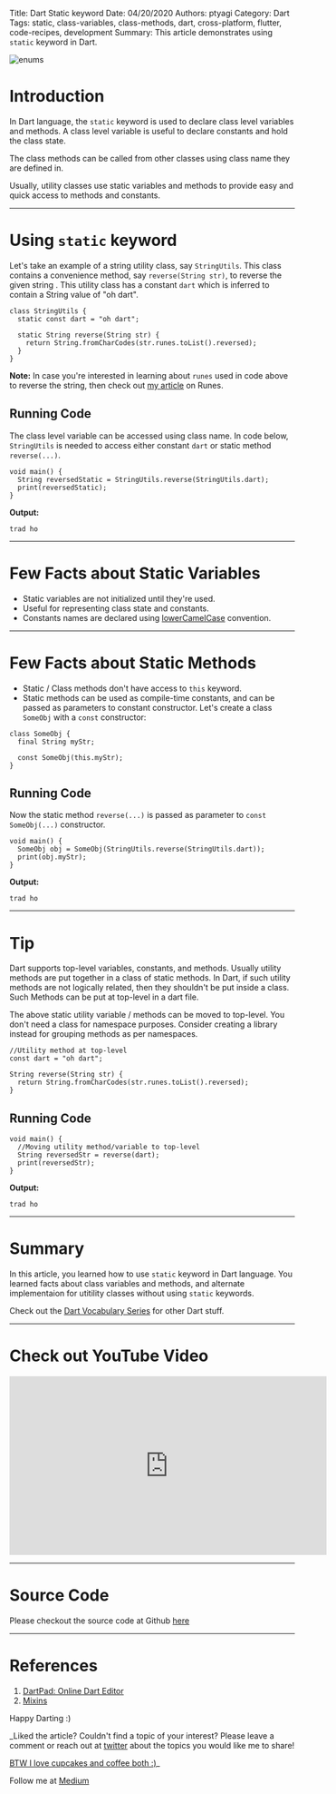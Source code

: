Title: Dart Static keyword
Date: 04/20/2020
Authors: ptyagi
Category: Dart
Tags: static, class-variables, class-methods, dart, cross-platform, flutter, code-recipes, development
Summary: This article demonstrates using `static` keyword in Dart.


![enums]({attach}../../images/dart/static.png)

# Introduction

In Dart language, the `static` keyword is used to declare class level variables and methods. A class level variable is useful to declare constants and hold the class state.

The class methods can be called from other classes using class name they are defined in.

Usually, utility classes use static variables and methods to provide easy and quick access to methods and constants.

---

# Using `static` keyword

Let's take an example of a string utility class, say `StringUtils`. This class contains a convenience method, say `reverse(String str)`, to reverse the given string . This utility class has a constant `dart` which is inferred to contain a String value of "oh dart".

```
class StringUtils {
  static const dart = "oh dart";

  static String reverse(String str) {
    return String.fromCharCodes(str.runes.toList().reversed);
  }
}
```

**Note:** In case you're interested in learning about `runes` used in code above to reverse the string, then check out [my article](https://ptyagicodecamp.github.io/the-runes-property.html) on Runes.


## Running Code

The class level variable can be accessed using class name. In code below, `StringUtils` is needed to access either constant `dart` or static method `reverse(...)`.

```
void main() {
  String reversedStatic = StringUtils.reverse(StringUtils.dart);
  print(reversedStatic);
}
```

**Output:**

```
trad ho
```
---

# Few Facts about Static Variables

* Static variables are not initialized until they're used.
* Useful for representing class state and constants.
* Constants names are declared using [lowerCamelCase](https://dart.dev/guides/language/effective-dart/style#identifiers) convention.

---

# Few Facts about Static Methods

* Static / Class methods don't have access to `this` keyword.
* Static methods can be used as compile-time constants, and can be passed as parameters to constant constructor. Let's create a class `SomeObj` with a `const` constructor:

```
class SomeObj {
  final String myStr;

  const SomeObj(this.myStr);
}
```

## Running Code

Now the static method `reverse(...)` is passed as parameter to `const SomeObj(...)` constructor.

```
void main() {
  SomeObj obj = SomeObj(StringUtils.reverse(StringUtils.dart));
  print(obj.myStr);
}
```

**Output:**

```
trad ho
```

---

# Tip

Dart supports top-level variables, constants, and methods.
Usually utility methods are put together in a class of static methods. In Dart, if such utility methods are not logically related, then they shouldn't be put inside a class. Such Methods can be put at top-level in a dart file.

The above static utility variable / methods can be moved to top-level. You don't need a class for namespace purposes. Consider creating a library instead for grouping methods as per namespaces.

```
//Utility method at top-level
const dart = "oh dart";

String reverse(String str) {
  return String.fromCharCodes(str.runes.toList().reversed);
}
```

## Running Code

```
void main() {
  //Moving utility method/variable to top-level
  String reversedStr = reverse(dart);
  print(reversedStr);
}
```

**Output:**

```
trad ho
```

---

# Summary

In this article, you learned how to use `static` keyword in Dart language. You learned facts about class variables and methods, and alternate implementaion for utitility classes without using `static` keywords.

Check out the [Dart Vocabulary Series](https://ptyagicodecamp.github.io/a-dartflutter-vocabulary-series.html) for other Dart stuff.

---


# Check out YouTube Video

<iframe width="560" height="315" src="https://www.youtube.com/embed/TODO" frameborder="0" allow="accelerometer; autoplay; encrypted-media; gyroscope; picture-in-picture" allowfullscreen></iframe>

---

# Source Code

Please checkout the source code at Github [here](https://github.com/ptyagicodecamp/dart_vocab/blob/master/src/static.dart)

---

# References

1. [DartPad: Online Dart Editor](https://dartpad.dev/)
2. [Mixins](https://dart.dev/guides/language/language-tour#adding-features-to-a-class-mixins)


Happy Darting :)

_Liked the article?
Couldn't find a topic of your interest? Please leave a comment or reach out at [twitter](https://twitter.com/ptyagi13) about the topics you would like me to share!

[BTW I love cupcakes and coffee both :)](https://www.paypal.me/pritya)_

Follow me at [Medium](https://medium.com/@ptyagicodecamp)
